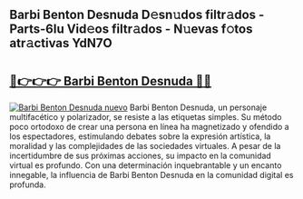 ## Barbi Benton Desnuda D𝚎sn𝚞dos filtr𝚊dos - Parts-6Iu Vid𝚎os filtr𝚊dos - N𝚞evas f𝚘tos atr𝚊ctivas YdN7O

# <h2><a href="http://mbdjb7y.tromn.icu/?c=Barbi+Benton+Desnuda">🔗👉👉👉 Barbi Benton Desnuda 🔗🔗</a></h2>

[![Barbi Benton Desnuda nuevo](https://i.imgur.com/pEAQMta.gif)](http://mbdjb7y.tromn.icu/?c=Barbi+Benton+Desnuda)
Barbi Benton Desnuda, un personaje multifacético y polarizador, se resiste a las etiquetas simples. Su método poco ortodoxo de crear una persona en línea ha magnetizado y ofendido a los espectadores, estimulando debates sobre la expresión artística, la moralidad y las complejidades de las sociedades virtuales. A pesar de la incertidumbre de sus próximas acciones, su impacto en la comunidad virtual es profundo. Con una determinación inquebrantable y un encanto innegable, la influencia de Barbi Benton Desnuda en la comunidad digital es profunda.
